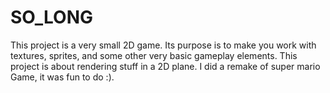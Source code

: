 # SO_LONG

This project is a very small 2D game.
Its purpose is to make you work with textures, sprites,
and some other very basic gameplay elements.
This project is about rendering stuff in a 2D plane.
I did a remake of super mario Game, it was fun to do :).

